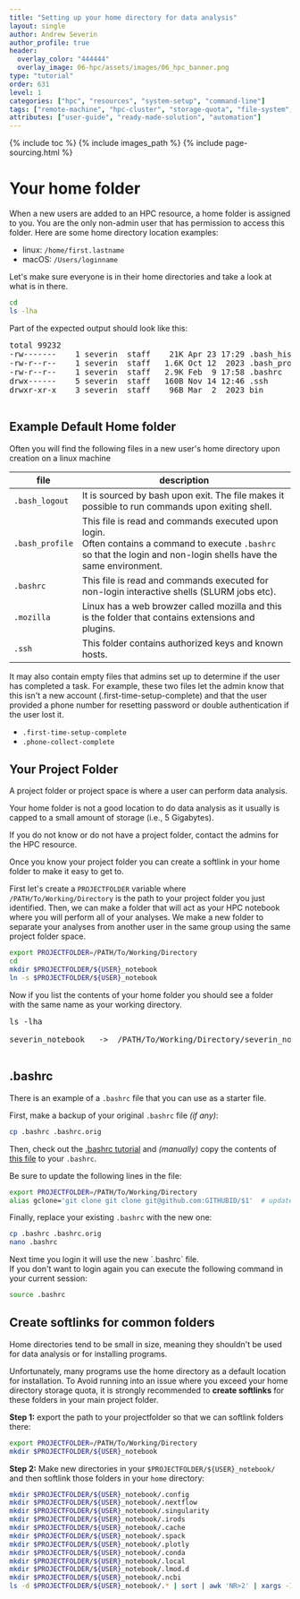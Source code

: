 ```yaml
---
title: "Setting up your home directory for data analysis"
layout: single
author: Andrew Severin
author_profile: true
header:
  overlay_color: "444444"
  overlay_image: 06-hpc/assets/images/06_hpc_banner.png
type: "tutorial"
order: 631
level: 1
categories: ["hpc", "resources", "system-setup", "command-line"]
tags: ["remote-machine", "hpc-cluster", "storage-quota", "file-system", "home-dir", "project-dir", ".bashrc", "softlink", "alias", "first-time-setup"]
attributes: ["user-guide", "ready-made-solution", "automation"]
---
```


{% include toc %}
{% include images_path %}
{% include page-sourcing.html %}


# Your home folder

When a new users are added to an HPC resource, a home folder is assigned to you.  You are the only non-admin user that has permission to access this folder.  Here are some home directory location examples:

* linux: `/home/first.lastname`
* macOS: `/Users/loginname`

Let's make sure everyone is in their home directories and take a look at what is in there.

```bash
cd
ls -lha
```

Part of the expected output should look like this:
<pre class="output">
total 99232
-rw-------    1 severin  staff    21K Apr 23 17:29 <span class="c-exercise">.bash_history</span>
-rw-r--r--    1 severin  staff   1.6K Oct 12  2023 <span class="c-exercise">.bash_profile</span>
-rw-r--r--    1 severin  staff   2.9K Feb  9 17:58 <span class="c-exercise">.bashrc</span>
drwx------    5 severin  staff   160B Nov 14 12:46 <span class="c-exercise">.ssh</span>
drwxr-xr-x    3 severin  staff    96B Mar  2  2023 <span class="c-header">bin</span>
<b class="prompt-2"></b>
</pre>


## Example Default Home folder

Often you will find the following files in a new user's home directory upon creation on a linux machine

| file            | description |
|-----------------|-------------|
| `.bash_logout`  | It is sourced by bash upon exit. The file makes it possible to run commands upon exiting shell. |
| `.bash_profile` | This file is read and commands executed upon login. <br>Often contains a command to execute `.bashrc` so that the login and non-login shells have the same environment. |
| `.bashrc`       | This file is read and commands executed for non-login interactive shells (SLURM jobs etc). |
| `.mozilla`      | Linux has a web browzer called mozilla and this is the folder that contains extensions and plugins. |
| `.ssh`          | This folder contains authorized keys and known hosts. |

It may also contain empty files that admins set up to determine if the user has completed a task.  For example, these two files let the admin know that this isn't a new account (.first-time-setup-complete) and that the user provided a phone number for resetting password or double authentication if the user lost it.

* `.first-time-setup-complete`
* `.phone-collect-complete`


## Your Project Folder

A project folder or project space is where a user can perform data analysis.

<div class="warning" markdown="1">
Your home folder is not a good location to do data analysis as it usually is capped to a small amount of storage (i.e., 5 Gigabytes).
</div>

If you do not know or do not have a project folder, contact the admins for the HPC resource.

<div class="protip" markdown="1">
Once you know your project folder you can create a softlink in your home folder to make it easy to get to.
</div>

First let's create a `PROJECTFOLDER` variable where `/PATH/To/Working/Directory` is the path to your project folder you just identified. Then, we can make a folder that will act as your HPC notebook where you will perform all of your analyses. We make a new folder to separate your analyses from another user in the same group using the same project folder space.

```bash
export PROJECTFOLDER=/PATH/To/Working/Directory
cd
mkdir $PROJECTFOLDER/${USER}_notebook
ln -s $PROJECTFOLDER/${USER}_notebook
```

Now if you list the contents of your home folder you should see a folder with the same name as your working directory.

<pre class="output">
<b class="prompt-3"></b>ls -lha
<b class="prompt-2"></b>
<span class="c-example">severin_notebook</span>   ->  /PATH/To/Working/Directory/severin_notebook
<b class="prompt-2"></b>
</pre>


## .bashrc

There is an example of a `.bashrc` file that you can use as a starter file.

First, make a backup of your original `.bashrc` file *(if any)*:

```bash
cp .bashrc .bashrc.orig
```

Then, check out the <a class="t-links" href="632">.bashrc tutorial</a> and *(manually)* copy the contents of <a class="t-links" href="632" section="#example-bashrc">this file</a> to your `.bashrc`.

Be sure to update the following lines in the file:

```bash
export PROJECTFOLDER=/PATH/To/Working/Directory
alias gclone='git clone git clone git@github.com:GITHUBID/$1'  # update your gitorganization or ID here
```

Finally, replace your existing `.bashrc` with the new one:

```bash
cp .bashrc .bashrc.orig
nano .bashrc
```

<base class="mt">
Next time you login it will use the new `.bashrc` file.  <br>
If you don't want to login again you can execute the following command in your current session:

```bash
source .bashrc
```


## Create softlinks for common folders

<div class="warning" markdown="1">
Home directories tend to be small in size, meaning they shouldn't be used for data analysis or for installing programs.
</div>

Unfortunately, many programs use the home directory as a default location for installation.  To Avoid running into an issue where you exceed your home directory storage quota, it is strongly recommended to **create softlinks** for these folders in your main project folder.

**Step 1:** export the path to your projectfolder so that we can softlink folders there:

```bash
export PROJECTFOLDER=/PATH/To/Working/Directory
mkdir $PROJECTFOLDER/${USER}_notebook
```

**Step 2:** Make new directories in your `$PROJECTFOLDER/${USER}_notebook/` and then softlink those folders in your `home` directory:

```bash
mkdir $PROJECTFOLDER/${USER}_notebook/.config
mkdir $PROJECTFOLDER/${USER}_notebook/.nextflow
mkdir $PROJECTFOLDER/${USER}_notebook/.singularity
mkdir $PROJECTFOLDER/${USER}_notebook/.irods
mkdir $PROJECTFOLDER/${USER}_notebook/.cache
mkdir $PROJECTFOLDER/${USER}_notebook/.spack
mkdir $PROJECTFOLDER/${USER}_notebook/.plotly
mkdir $PROJECTFOLDER/${USER}_notebook/.conda  
mkdir $PROJECTFOLDER/${USER}_notebook/.local
mkdir $PROJECTFOLDER/${USER}_notebook/.lmod.d
mkdir $PROJECTFOLDER/${USER}_notebook/.ncbi
ls -d $PROJECTFOLDER/${USER}_notebook/.* | sort | awk 'NR>2' | xargs -I xx ln -s xx
```
